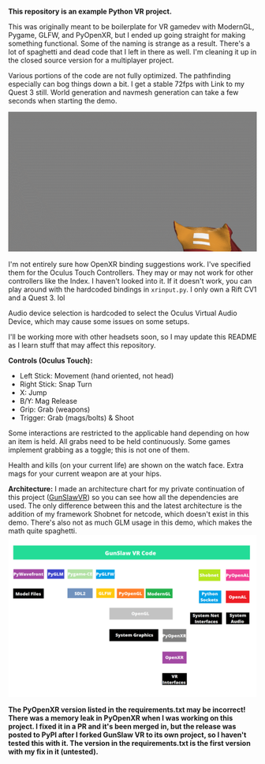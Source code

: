 **This repository is an example Python VR project.**

This was originally meant to be boilerplate for VR gamedev with ModernGL, Pygame, GLFW, and PyOpenXR, but I ended up going straight for making something functional. Some of the naming is strange as a result. There's a lot of spaghetti and dead code that I left in there as well. I'm cleaning it up in the closed source version for a multiplayer project.

Various portions of the code are not fully optimized. The pathfinding especially can bog things down a bit. I get a stable 72fps with Link to my Quest 3 still. World generation and navmesh generation can take a few seconds when starting the demo.

![example](example.gif)

I'm not entirely sure how OpenXR binding suggestions work. I've specified them for the Oculus Touch Controllers. They may or may not work for other controllers like the Index. I haven't looked into it. If it doesn't work, you can play around with the hardcoded bindings in `xrinput.py`. I only own a Rift CV1 and a Quest 3. lol

Audio device selection is hardcoded to select the Oculus Virtual Audio Device, which may cause some issues on some setups.

I'll be working more with other headsets soon, so I may update this README as I learn stuff that may affect this repository.

**Controls (Oculus Touch):**
- Left Stick: Movement (hand oriented, not head)
- Right Stick: Snap Turn
- X: Jump
- B/Y: Mag Release
- Grip: Grab (weapons)
- Trigger: Grab (mags/bolts) & Shoot

Some interactions are restricted to the applicable hand depending on how an item is held. All grabs need to be held continuously. Some games implement grabbing as a toggle; this is not one of them.

Health and kills (on your current life) are shown on the watch face. Extra mags for your current weapon are at your hips.

**Architecture:**
I made an architecture chart for my private continuation of this project ([GunSlawVR](https://dafluffypotato.com/gunslaw)) so you can see how all the dependencies are used. The only difference between this and the latest architecture is the addition of my framework Shobnet for netcode, which doesn't exist in this demo. There's also not as much GLM usage in this demo, which makes the math quite spaghetti.
![architecture_chart](architecture.png)

**The PyOpenXR version listed in the requirements.txt may be incorrect! There was a memory leak in PyOpenXR when I was working on this project. I fixed it in a PR and it's been merged in, but the release was posted to PyPI after I forked GunSlaw VR to its own project, so I haven't tested this with it. The version in the requirements.txt is the first version with my fix in it (untested).**